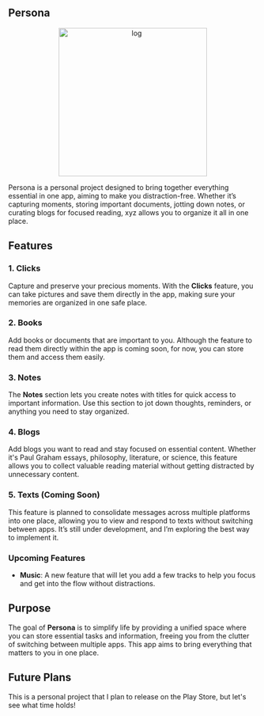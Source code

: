 ## Persona
<div align="center">
  <img src="https://github.com/user-attachments/assets/9170ba53-6ad2-43d9-9ba6-f7e75a9e928c" alt="log" width = "300" height = "300"/>
</div>

Persona is a personal project designed to bring together everything essential in one app, aiming to make you distraction-free. Whether it’s capturing moments, storing important documents, jotting down notes, or curating blogs for focused reading, xyz allows you to organize it all in one place.

## Features

### 1. Clicks
Capture and preserve your precious moments. With the **Clicks** feature, you can take pictures and save them directly in the app, making sure your memories are organized in one safe place.

### 2. Books
Add books or documents that are important to you. Although the feature to read them directly within the app is coming soon, for now, you can store them and access them easily.

### 3. Notes
The **Notes** section lets you create notes with titles for quick access to important information. Use this section to jot down thoughts, reminders, or anything you need to stay organized.

### 4. Blogs
Add blogs you want to read and stay focused on essential content. Whether it's Paul Graham essays, philosophy, literature, or science, this feature allows you to collect valuable reading material without getting distracted by unnecessary content.

### 5. Texts (Coming Soon)
This feature is planned to consolidate messages across multiple platforms into one place, allowing you to view and respond to texts without switching between apps. It’s still under development, and I’m exploring the best way to implement it.

### Upcoming Features
- **Music**: A new feature that will let you add a few tracks to help you focus and get into the flow without distractions.

## Purpose
The goal of **Persona** is to simplify life by providing a unified space where you can store essential tasks and information, freeing you from the clutter of switching between multiple apps. This app aims to bring everything that matters to you in one place.

## Future Plans
This is a personal project that I plan to release on the Play Store, but let's see what time holds!
